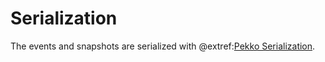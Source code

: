 # Serialization

The events and snapshots are serialized with @extref:[Pekko Serialization](pekko:serialization.html).

